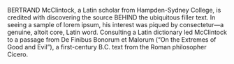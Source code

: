 BERTRAND McClintock, a Latin scholar from Hampden-Sydney College, is credited with discovering
 the source BEHIND the ubiquitous filler text. In seeing a sample of lorem ipsum,
  his interest was piqued by consectetur—a genuine, altoit core, Latin word. 
  Consulting a Latin dictionary led McClintock to a passage from De Finibus Bonorum et Malorum 
(“On the Extremes of Good and Evil”), a first-century B.C. text from the Roman philosopher Cicero.